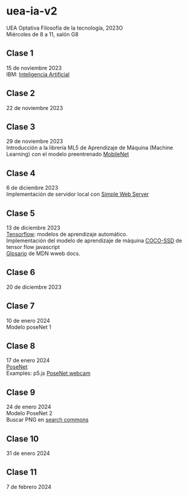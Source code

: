# uea-ia-v2
UEA Optativa Filosofía de la tecnología, 2023O  
Miércoles de 8 a 11, salón G8  

## Clase 1
15 de noviembre 2023  
IBM: [Inteligencia Artificial](https://www.ibm.com/topics/artificial-intelligence)

## Clase 2
22 de noviembre 2023  
## Clase 3
29 de noviembre 2023  
Introducción a la librería ML5 de Aprendizaje de Máquina (Machine Learning) con el modelo preentrenado [MobileNet](https://learn.ml5js.org/#/tutorials/hello-ml5)  
## Clase 4
6 de diciembre 2023  
Implementación de servidor local con [Simple Web Server](https://simplewebserver.org/)  
## Clase 5
13 de diciembre 2023  
[Tensorflow](https://www.tensorflow.org/?hl=es-419): modelos de aprendizaje automático.  
Implementación del modelo de aprendizaje de máquina [COCO-SSD](https://codelabs.developers.google.com/codelabs/tensorflowjs-object-detection?hl=en#0) de tensor flow javascript  
[Glosario](https://developer.mozilla.org/es/docs/Glossary) de MDN wweb docs.  
## Clase 6
20 de diciembre 2023  
## Clase 7
10 de enero 2024  
Modelo poseNet 1  
## Clase 8
17 de enero 2024  
[PoseNet](https://learn.ml5js.org/#/reference/posenet)  
Examples: p5.js [PoseNet webcam](https://github.com/ml5js/ml5-library/tree/main/examples/p5js/PoseNet/PoseNet_webcam)  
## Clase 9  
24 de enero 2024  
Modelo PoseNet 2  
Buscar PNG en [search commons](https://search.creativecommons.org/)
## Clase 10
31 de enero 2024  
## Clase 11
7 de febrero 2024  

